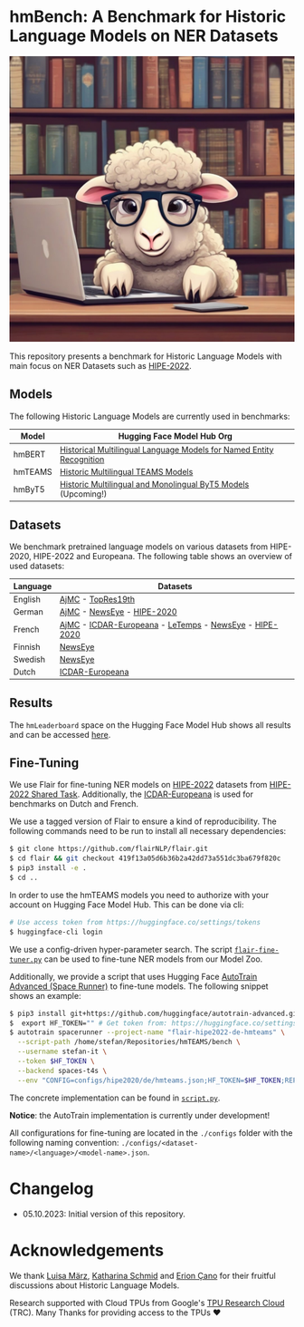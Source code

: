 # hmBench: A Benchmark for Historic Language Models on NER Datasets

![hmBench](cute_library_sheep.jpeg)

This repository presents a benchmark for Historic Language Models with main focus on NER Datasets such as
[HIPE-2022](https://github.com/hipe-eval/HIPE-2022-data/tree/main).

## Models

The following Historic Language Models are currently used in benchmarks:

| Model   | Hugging Face Model Hub Org                                                                            |
|---------|-------------------------------------------------------------------------------------------------------|
| hmBERT  | [Historical Multilingual Language Models for Named Entity Recognition](https://huggingface.co/hmbert) |
| hmTEAMS | [Historic Multilingual TEAMS Models](https://huggingface.co/hmteams)                                  |
| hmByT5  | [Historic Multilingual and Monolingual ByT5 Models](https://huggingface.co/hmbyt5) (Upcoming!)        |

## Datasets

We benchmark pretrained language models on various datasets from HIPE-2020, HIPE-2022 and Europeana. The following table
shows an overview of used datasets:

| Language | Datasets                                                         |
|----------|------------------------------------------------------------------|
| English  | [AjMC] - [TopRes19th]                                            |
| German   | [AjMC] - [NewsEye] - [HIPE-2020]                                 |
| French   | [AjMC] - [ICDAR-Europeana] - [LeTemps] - [NewsEye] - [HIPE-2020] |
| Finnish  | [NewsEye]                                                        |
| Swedish  | [NewsEye]                                                        |
| Dutch    | [ICDAR-Europeana]                                                |

[AjMC]: https://github.com/hipe-eval/HIPE-2022-data/blob/main/documentation/README-ajmc.md
[NewsEye]: https://github.com/hipe-eval/HIPE-2022-data/blob/main/documentation/README-newseye.md
[TopRes19th]: https://github.com/hipe-eval/HIPE-2022-data/blob/main/documentation/README-topres19th.md
[ICDAR-Europeana]: https://github.com/stefan-it/historic-domain-adaptation-icdar
[LeTemps]: https://github.com/hipe-eval/HIPE-2022-data/blob/main/documentation/README-letemps.md
[HIPE-2020]: https://github.com/hipe-eval/HIPE-2022-data/blob/main/documentation/README-hipe2020.md

## Results

The `hmLeaderboard` space on the Hugging Face Model Hub shows all results and can be
accessed [here](https://huggingface.co/spaces/hmbench/hmLeaderboard).

## Fine-Tuning

We use Flair for fine-tuning NER models on [HIPE-2022](https://github.com/hipe-eval/HIPE-2022-data) datasets from
[HIPE-2022 Shared Task](https://hipe-eval.github.io/HIPE-2022/). Additionally, the
[ICDAR-Europeana](https://github.com/stefan-it/historic-domain-adaptation-icdar) is used for benchmarks on Dutch and
French.

We use a tagged version of Flair to ensure a kind of reproducibility. The following commands need to be run to install
all necessary dependencies:

```bash
$ git clone https://github.com/flairNLP/flair.git
$ cd flair && git checkout 419f13a05d6b36b2a42dd73a551dc3ba679f820c
$ pip3 install -e .
$ cd ..
```

In order to use the hmTEAMS models you need to authorize with your account on Hugging Face Model Hub. This can be done
via cli:

```bash
# Use access token from https://huggingface.co/settings/tokens
$ huggingface-cli login
```

We use a config-driven hyper-parameter search. The script [`flair-fine-tuner.py`](flair-fine-tuner.py) can be used to
fine-tune NER models from our Model Zoo.

Additionally, we provide a script that uses Hugging Face
[AutoTrain Advanced (Space Runner)](https://github.com/huggingface/autotrain-advanced) to fine-tune models.
The following snippet shows an example:

```bash
$ pip3 install git+https://github.com/huggingface/autotrain-advanced.git
$  export HF_TOKEN="" # Get token from: https://huggingface.co/settings/tokens
$ autotrain spacerunner --project-name "flair-hipe2022-de-hmteams" \
  --script-path /home/stefan/Repositories/hmTEAMS/bench \
  --username stefan-it \
  --token $HF_TOKEN \
  --backend spaces-t4s \
  --env "CONFIG=configs/hipe2020/de/hmteams.json;HF_TOKEN=$HF_TOKEN;REPO_NAME=stefan-it/autotrain-flair-hipe2022-de-hmteams"
```

The concrete implementation can be found in [`script.py`](script.py).

**Notice**: the AutoTrain implementation is currently under development!

All configurations for fine-tuning are located in the `./configs` folder with the following naming convention:
`./configs/<dataset-name>/<language>/<model-name>.json`.

# Changelog

* 05.10.2023: Initial version of this repository.

# Acknowledgements

We thank [Luisa März](https://github.com/LuisaMaerz), [Katharina Schmid](https://github.com/schmika) and
[Erion Çano](https://github.com/erionc) for their fruitful discussions about Historic Language Models.

Research supported with Cloud TPUs from Google's [TPU Research Cloud](https://sites.research.google/trc/about/) (TRC).
Many Thanks for providing access to the TPUs ❤️